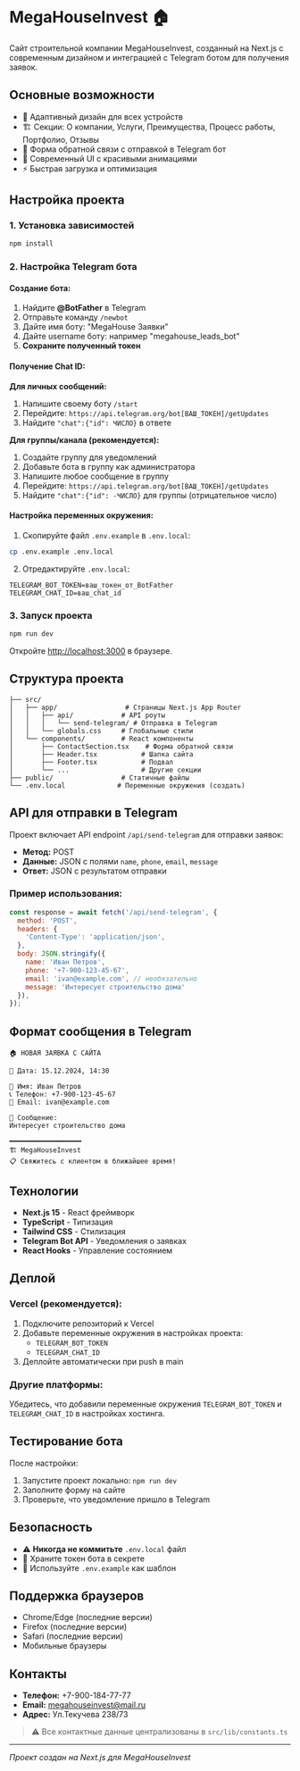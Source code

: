 # MegaHouseInvest 🏠

Сайт строительной компании MegaHouseInvest, созданный на Next.js с современным дизайном и интеграцией с Telegram ботом для получения заявок.

## Основные возможности

- 📱 Адаптивный дизайн для всех устройств
- 🏗️ Секции: О компании, Услуги, Преимущества, Процесс работы, Портфолио, Отзывы
- 🤖 Форма обратной связи с отправкой в Telegram бот
- 🎨 Современный UI с красивыми анимациями
- ⚡ Быстрая загрузка и оптимизация

## Настройка проекта

### 1. Установка зависимостей

```bash
npm install
```

### 2. Настройка Telegram бота

#### Создание бота:
1. Найдите **@BotFather** в Telegram
2. Отправьте команду `/newbot`
3. Дайте имя боту: "MegaHouse Заявки"
4. Дайте username боту: например "megahouse_leads_bot"
5. **Сохраните полученный токен**

#### Получение Chat ID:

**Для личных сообщений:**
1. Напишите своему боту `/start`
2. Перейдите: `https://api.telegram.org/bot[ВАШ_ТОКЕН]/getUpdates`
3. Найдите `"chat":{"id": ЧИСЛО}` в ответе

**Для группы/канала (рекомендуется):**
1. Создайте группу для уведомлений
2. Добавьте бота в группу как администратора
3. Напишите любое сообщение в группу
4. Перейдите: `https://api.telegram.org/bot[ВАШ_ТОКЕН]/getUpdates`
5. Найдите `"chat":{"id": -ЧИСЛО}` для группы (отрицательное число)

#### Настройка переменных окружения:
1. Скопируйте файл `.env.example` в `.env.local`:
```bash
cp .env.example .env.local
```

2. Отредактируйте `.env.local`:
```env
TELEGRAM_BOT_TOKEN=ваш_токен_от_BotFather
TELEGRAM_CHAT_ID=ваш_chat_id
```

### 3. Запуск проекта

```bash
npm run dev
```

Откройте [http://localhost:3000](http://localhost:3000) в браузере.

## Структура проекта

```
├── src/
│   ├── app/                 # Страницы Next.js App Router
│   │   ├── api/            # API роуты
│   │   │   └── send-telegram/ # Отправка в Telegram
│   │   └── globals.css     # Глобальные стили
│   └── components/         # React компоненты
│       ├── ContactSection.tsx    # Форма обратной связи
│       ├── Header.tsx           # Шапка сайта
│       ├── Footer.tsx           # Подвал
│       └── ...                  # Другие секции
├── public/                 # Статичные файлы
└── .env.local             # Переменные окружения (создать)
```

## API для отправки в Telegram

Проект включает API endpoint `/api/send-telegram` для отправки заявок:

- **Метод:** POST
- **Данные:** JSON с полями `name`, `phone`, `email`, `message`
- **Ответ:** JSON с результатом отправки

### Пример использования:

```javascript
const response = await fetch('/api/send-telegram', {
  method: 'POST',
  headers: {
    'Content-Type': 'application/json',
  },
  body: JSON.stringify({
    name: 'Иван Петров',
    phone: '+7-900-123-45-67',
    email: 'ivan@example.com', // необязательно
    message: 'Интересует строительство дома'
  }),
});
```

## Формат сообщения в Telegram

```
🏠 НОВАЯ ЗАЯВКА С САЙТА

📅 Дата: 15.12.2024, 14:30

👤 Имя: Иван Петров
📞 Телефон: +7-900-123-45-67
📧 Email: ivan@example.com

💬 Сообщение:
Интересует строительство дома

━━━━━━━━━━━━━━━━━━
🏗️ MegaHouseInvest
📋 Свяжитесь с клиентом в ближайшее время!
```

## Технологии

- **Next.js 15** - React фреймворк
- **TypeScript** - Типизация
- **Tailwind CSS** - Стилизация
- **Telegram Bot API** - Уведомления о заявках
- **React Hooks** - Управление состоянием

## Деплой

### Vercel (рекомендуется):

1. Подключите репозиторий к Vercel
2. Добавьте переменные окружения в настройках проекта:
   - `TELEGRAM_BOT_TOKEN`
   - `TELEGRAM_CHAT_ID`
3. Деплойте автоматически при push в main

### Другие платформы:

Убедитесь, что добавили переменные окружения `TELEGRAM_BOT_TOKEN` и `TELEGRAM_CHAT_ID` в настройках хостинга.

## Тестирование бота

После настройки:

1. Запустите проект локально: `npm run dev`
2. Заполните форму на сайте
3. Проверьте, что уведомление пришло в Telegram

## Безопасность

- ⚠️ **Никогда не коммитьте** `.env.local` файл
- 🔐 Храните токен бота в секрете
- 📝 Используйте `.env.example` как шаблон

## Поддержка браузеров

- Chrome/Edge (последние версии)
- Firefox (последние версии)  
- Safari (последние версии)
- Мобильные браузеры

## Контакты

- **Телефон:** +7-900-184-77-77
- **Email:** megahouseinvest@mail.ru
- **Адрес:** Ул.Текучева 238/73

> ⚠️ Все контактные данные централизованы в `src/lib/constants.ts`

---

*Проект создан на Next.js для MegaHouseInvest*